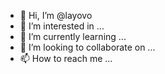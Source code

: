 - 👋 Hi, I’m @layovo
- 👀 I’m interested in ...
- 🌱 I’m currently learning ...
- 💞️ I’m looking to collaborate on ...
- 📫 How to reach me ...

<!---
layovo/layovo is a ✨ special ✨ repository because its `README.md` (this file) appears on your GitHub profile.
You can click the Preview link to take a look at your changes.
--->

